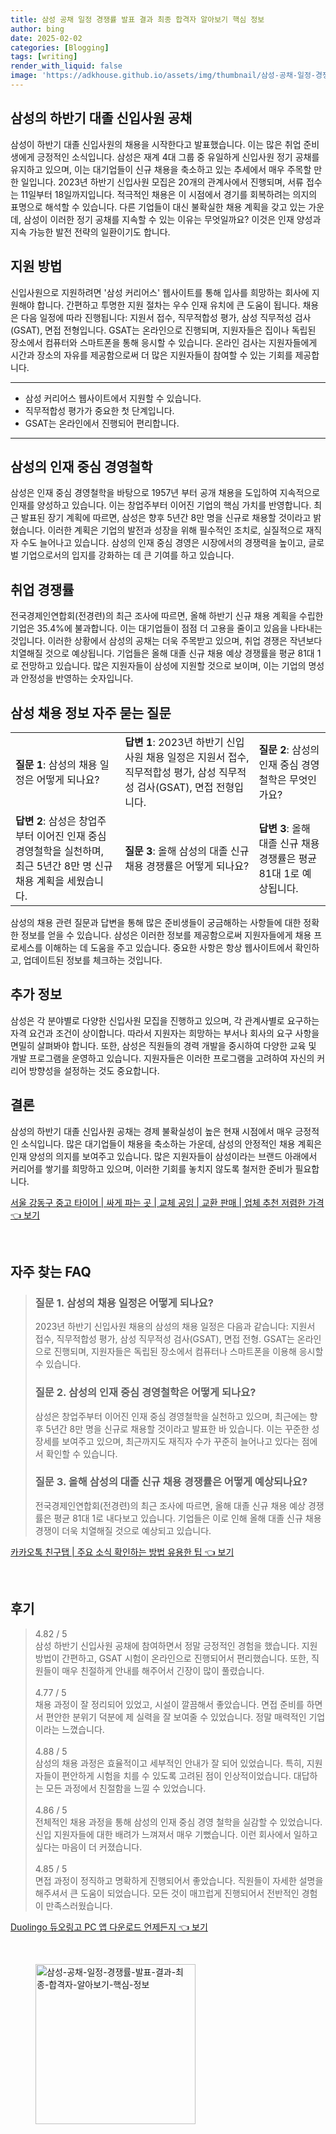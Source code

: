 ```yaml
---
title: 삼성 공채 일정 경쟁률 발표 결과 최종 합격자 알아보기 핵심 정보
author: bing
date: 2025-02-02
categories: [Blogging]
tags: [writing]
render_with_liquid: false
image: 'https://adkhouse.github.io/assets/img/thumbnail/삼성-공채-일정-경쟁률-발표-결과-최종-합격자-알아보기-핵심-정보.webp'
---
```



<h2 id='삼성의 하반기 대졸 신입사원 공채'>삼성의 하반기 대졸 신입사원 공채</h2>

<p>삼성이 하반기 대졸 신입사원의 채용을 시작한다고 발표했습니다. 이는 많은 취업 준비생에게 긍정적인 소식입니다. 삼성은 재계 4대 그룹 중 유일하게 신입사원 정기 공채를 유지하고 있으며, 이는 대기업들이 신규 채용을 축소하고 있는 추세에서 매우 주목할 만한 일입니다. 2023년 하반기 신입사원 모집은 20개의 관계사에서 진행되며, 서류 접수는 11일부터 18일까지입니다. 적극적인 채용은 이 시점에서 경기를 회복하려는 의지의 표명으로 해석할 수 있습니다. 다른 기업들이 대신 불확실한 채용 계획을 갖고 있는 가운데, 삼성이 이러한 정기 공채를 지속할 수 있는 이유는 무엇일까요? 이것은 인재 양성과 지속 가능한 발전 전략의 일환이기도 합니다.</p>

<h2 id='지원 방법'>지원 방법</h2>

<p>신입사원으로 지원하려면 '삼성 커리어스' 웹사이트를 통해 입사를 희망하는 회사에 지원해야 합니다. 간편하고 투명한 지원 절차는 우수 인재 유치에 큰 도움이 됩니다. 채용은 다음 일정에 따라 진행됩니다: 지원서 접수, 직무적합성 평가, 삼성 직무적성 검사(GSAT), 면접 전형입니다. GSAT는 온라인으로 진행되며, 지원자들은 집이나 독립된 장소에서 컴퓨터와 스마트폰을 통해 응시할 수 있습니다. 온라인 검사는 지원자들에게 시간과 장소의 자유를 제공함으로써 더 많은 지원자들이 참여할 수 있는 기회를 제공합니다.</p>

<hr />

<ul>
    <li>삼성 커리어스 웹사이트에서 지원할 수 있습니다.</li>
    <li>직무적합성 평가가 중요한 첫 단계입니다.</li>
    <li>GSAT는 온라인에서 진행되어 편리합니다.</li>
</ul>

<hr />

<h2 id='삼성의 인재 중심 경영철학'>삼성의 인재 중심 경영철학</h2>

<p>삼성은 인재 중심 경영철학을 바탕으로 1957년 부터 공개 채용을 도입하여 지속적으로 인재를 양성하고 있습니다. 이는 창업주부터 이어진 기업의 핵심 가치를 반영합니다. 최근 발표된 장기 계획에 따르면, 삼성은 향후 5년간 8만 명을 신규로 채용할 것이라고 밝혔습니다. 이러한 계획은 기업의 발전과 성장을 위해 필수적인 조치로, 실질적으로 재직자 수도 늘어나고 있습니다. 삼성의 인재 중심 경영은 시장에서의 경쟁력을 높이고, 글로벌 기업으로서의 입지를 강화하는 데 큰 기여를 하고 있습니다.</p>

<h2 id='취업 경쟁률'>취업 경쟁률</h2>

<p>전국경제인연합회(전경련)의 최근 조사에 따르면, 올해 하반기 신규 채용 계획을 수립한 기업은 35.4%에 불과합니다. 이는 대기업들이 점점 더 고용을 줄이고 있음을 나타내는 것입니다. 이러한 상황에서 삼성의 공채는 더욱 주목받고 있으며, 취업 경쟁은 작년보다 치열해질 것으로 예상됩니다. 기업들은 올해 대졸 신규 채용 예상 경쟁률을 평균 81대 1로 전망하고 있습니다. 많은 지원자들이 삼성에 지원할 것으로 보이며, 이는 기업의 명성과 안정성을 반영하는 숫자입니다.</p>

<h2 id='삼성 채용 정보 자주 묻는 질문'>삼성 채용 정보 자주 묻는 질문</h2>

<table>
    <tr>
        <td><b>질문 1</b>: 삼성의 채용 일정은 어떻게 되나요?</td>
        <td><b>답변 1</b>: 2023년 하반기 신입사원 채용 일정은 지원서 접수, 직무적합성 평가, 삼성 직무적성 검사(GSAT), 면접 전형입니다.</td>
        <td><b>질문 2</b>: 삼성의 인재 중심 경영철학은 무엇인가요?</td>
    </tr>
    <tr>
        <td><b>답변 2</b>: 삼성은 창업주부터 이어진 인재 중심 경영철학을 실천하며, 최근 5년간 8만 명 신규 채용 계획을 세웠습니다.</td>
        <td><b>질문 3</b>: 올해 삼성의 대졸 신규 채용 경쟁률은 어떻게 되나요?</td>
        <td><b>답변 3</b>: 올해 대졸 신규 채용 경쟁률은 평균 81대 1로 예상됩니다.</td>
    </tr>
</table>

<p>삼성의 채용 관련 질문과 답변을 통해 많은 준비생들이 궁금해하는 사항들에 대한 정확한 정보를 얻을 수 있습니다. 삼성은 이러한 정보를 제공함으로써 지원자들에게 채용 프로세스를 이해하는 데 도움을 주고 있습니다. 중요한 사항은 항상 웹사이트에서 확인하고, 업데이트된 정보를 체크하는 것입니다.</p>

<h2 id='추가 정보'>추가 정보</h2>

<p>삼성은 각 분야별로 다양한 신입사원 모집을 진행하고 있으며, 각 관계사별로 요구하는 자격 요건과 조건이 상이합니다. 따라서 지원자는 희망하는 부서나 회사의 요구 사항을 면밀히 살펴봐야 합니다. 또한, 삼성은 직원들의 경력 개발을 중시하여 다양한 교육 및 개발 프로그램을 운영하고 있습니다. 지원자들은 이러한 프로그램을 고려하여 자신의 커리어 방향성을 설정하는 것도 중요합니다.</p>

<h2 id='결론'>결론</h2>

<p>삼성의 하반기 대졸 신입사원 공채는 경제 불확실성이 높은 현재 시점에서 매우 긍정적인 소식입니다. 많은 대기업들이 채용을 축소하는 가운데, 삼성의 안정적인 채용 계획은 인재 양성의 의지를 보여주고 있습니다. 많은 지원자들이 삼성이라는 브랜드 아래에서 커리어를 쌓기를 희망하고 있으며, 이러한 기회를 놓치지 않도록 철저한 준비가 필요합니다.</p>


<p><a class="click-button" title="서울 강동구 중고 타이어 | 싸게 파는 곳 | 교체 공임 | 교환 판매 | 업체 추천 저렴한 가격" href="https://adkhouse.github.io/posts/%EC%84%9C%EC%9A%B8-%EA%B0%95%EB%8F%99%EA%B5%AC-%EC%A4%91%EA%B3%A0-%ED%83%80%EC%9D%B4%EC%96%B4-%EC%8B%B8%EA%B2%8C-%ED%8C%8C%EB%8A%94-%EA%B3%B3-%EA%B5%90%EC%B2%B4-%EA%B3%B5%EC%9E%84-%EA%B5%90%ED%99%98-%ED%8C%90%EB%A7%A4-%EC%97%85%EC%B2%B4-%EC%B6%94%EC%B2%9C-%EC%A0%80%EB%A0%B4%ED%95%9C-%EA%B0%80%EA%B2%A9/" rel="dofollow">서울 강동구 중고 타이어 | 싸게 파는 곳 | 교체 공임 | 교환 판매 | 업체 추천 저렴한 가격 👈 보기</a></p><br>
<h2 id='자주_찾는_FAQ'>자주 찾는 FAQ</h2>
<div itemscope="" itemtype="https://schema.org/FAQPage"> 
<blockquote> 
<div itemscope="" itemprop="mainEntity" itemtype="https://schema.org/Question"> 
<h3 itemprop="name">질문 1. 삼성의 채용 일정은 어떻게 되나요?</h3> 
<div itemscope="" itemprop="acceptedAnswer" itemtype="https://schema.org/Answer"> 
<span itemprop="text"> 
<p>2023년 하반기 신입사원 채용의 삼성의 채용 일정은 다음과 같습니다: 지원서 접수, 직무적합성 평가, 삼성 직무적성 검사(GSAT), 면접 전형. GSAT는 온라인으로 진행되며, 지원자들은 독립된 장소에서 컴퓨터나 스마트폰을 이용해 응시할 수 있습니다.</p> 
</span> 
</div> 
</div> 

<div itemscope="" itemprop="mainEntity" itemtype="https://schema.org/Question"> 
<h3 itemprop="name">질문 2. 삼성의 인재 중심 경영철학은 어떻게 되나요?</h3> 
<div itemscope="" itemprop="acceptedAnswer" itemtype="https://schema.org/Answer"> 
<span itemprop="text"> 
<p>삼성은 창업주부터 이어진 인재 중심 경영철학을 실천하고 있으며, 최근에는 향후 5년간 8만 명을 신규로 채용할 것이라고 발표한 바 있습니다. 이는 꾸준한 성장세를 보여주고 있으며, 최근까지도 재직자 수가 꾸준히 늘어나고 있다는 점에서 확인할 수 있습니다.</p> 
</span> 
</div> 
</div> 

<div itemscope="" itemprop="mainEntity" itemtype="https://schema.org/Question"> 
<h3 itemprop="name">질문 3. 올해 삼성의 대졸 신규 채용 경쟁률은 어떻게 예상되나요?</h3> 
<div itemscope="" itemprop="acceptedAnswer" itemtype="https://schema.org/Answer"> 
<span itemprop="text"> 
<p>전국경제인연합회(전경련)의 최근 조사에 따르면, 올해 대졸 신규 채용 예상 경쟁률은 평균 81대 1로 내다보고 있습니다. 기업들은 이로 인해 올해 대졸 신규 채용 경쟁이 더욱 치열해질 것으로 예상되고 있습니다.</p> 
</span> 
</div> 
</div> 
</blockquote> 
</div>
<p><a class="click-button" title="카카오톡 친구탭 | 주요 소식 확인하는 방법 유용한 팁" href="https://adkhouse.github.io/posts/%EC%B9%B4%EC%B9%B4%EC%98%A4%ED%86%A1-%EC%B9%9C%EA%B5%AC%ED%83%AD-%EC%A3%BC%EC%9A%94-%EC%86%8C%EC%8B%9D-%ED%99%95%EC%9D%B8%ED%95%98%EB%8A%94-%EB%B0%A9%EB%B2%95-%EC%9C%A0%EC%9A%A9%ED%95%9C-%ED%8C%81/" rel="dofollow">카카오톡 친구탭 | 주요 소식 확인하는 방법 유용한 팁 👈 보기</a></p><br>
<h2 id='후기'>후기</h2>
<div itemscope itemtype="https://schema.org/Product">
  <blockquote>
  <div itemprop="review" itemscope itemtype="https://schema.org/Review">
      <div itemprop="reviewRating" itemscope itemtype="https://schema.org/Rating"> <span itemprop="ratingValue">4.82</span> / <span itemprop="bestRating">5</span> </div>
      <span itemprop="reviewBody">삼성 하반기 신입사원 공채에 참여하면서 정말 긍정적인 경험을 했습니다. 지원 방법이 간편하고, GSAT 시험이 온라인으로 진행되어서 편리했습니다. 또한, 직원들이 매우 친절하게 안내를 해주어서 긴장이 많이 풀렸습니다.</span>
  </div>
  <br>
  <div itemprop="review" itemscope itemtype="https://schema.org/Review">
      <div itemprop="reviewRating" itemscope itemtype="https://schema.org/Rating"> <span itemprop="ratingValue">4.77</span> / <span itemprop="bestRating">5</span> </div>
      <span itemprop="reviewBody">채용 과정이 잘 정리되어 있었고, 시설이 깔끔해서 좋았습니다. 면접 준비를 하면서 편안한 분위기 덕분에 제 실력을 잘 보여줄 수 있었습니다. 정말 매력적인 기업이라는 느꼈습니다.</span>
  </div>
  <br>
  <div itemprop="review" itemscope itemtype="https://schema.org/Review">
      <div itemprop="reviewRating" itemscope itemtype="https://schema.org/Rating"> <span itemprop="ratingValue">4.88</span> / <span itemprop="bestRating">5</span> </div>
      <span itemprop="reviewBody">삼성의 채용 과정은 효율적이고 세부적인 안내가 잘 되어 있었습니다. 특히, 지원자들이 편안하게 시험을 치를 수 있도록 고려된 점이 인상적이었습니다. 대답하는 모든 과정에서 친절함을 느낄 수 있었습니다.</span>
  </div>
  <br>
  <div itemprop="review" itemscope itemtype="https://schema.org/Review">
      <div itemprop="reviewRating" itemscope itemtype="https://schema.org/Rating"> <span itemprop="ratingValue">4.86</span> / <span itemprop="bestRating">5</span> </div>
      <span itemprop="reviewBody">전체적인 채용 과정을 통해 삼성의 인재 중심 경영 철학을 실감할 수 있었습니다. 신입 지원자들에 대한 배려가 느껴져서 매우 기뻤습니다. 이런 회사에서 일하고 싶다는 마음이 더 커졌습니다.</span>
  </div>
  <br>
  <div itemprop="review" itemscope itemtype="https://schema.org/Review">
      <div itemprop="reviewRating" itemscope itemtype="https://schema.org/Rating"> <span itemprop="ratingValue">4.85</span> / <span itemprop="bestRating">5</span> </div>
      <span itemprop="reviewBody">면접 과정이 정직하고 명확하게 진행되어서 좋았습니다. 직원들이 자세한 설명을 해주셔서 큰 도움이 되었습니다. 모든 것이 매끄럽게 진행되어서 전반적인 경험이 만족스러웠습니다.</span>
  </div>
  </blockquote>
</div>
<p><a class="click-button" title="Duolingo 듀오링고 PC 앱 다운로드 언제든지" href="https://adkhouse.github.io/posts/Duolingo-%EB%93%80%EC%98%A4%EB%A7%81%EA%B3%A0-PC-%EC%95%B1-%EB%8B%A4%EC%9A%B4%EB%A1%9C%EB%93%9C-%EC%96%B8%EC%A0%9C%EB%93%A0%EC%A7%80/" rel="dofollow">Duolingo 듀오링고 PC 앱 다운로드 언제든지 👈 보기</a></p><br>
<figure class="image"><img src="https://adkhouse.github.io/assets/img/thumbnail/삼성-공채-일정-경쟁률-발표-결과-최종-합격자-알아보기-핵심-정보.webp" alt="삼성-공채-일정-경쟁률-발표-결과-최종-합격자-알아보기-핵심-정보" width="256" height="256"></figure>